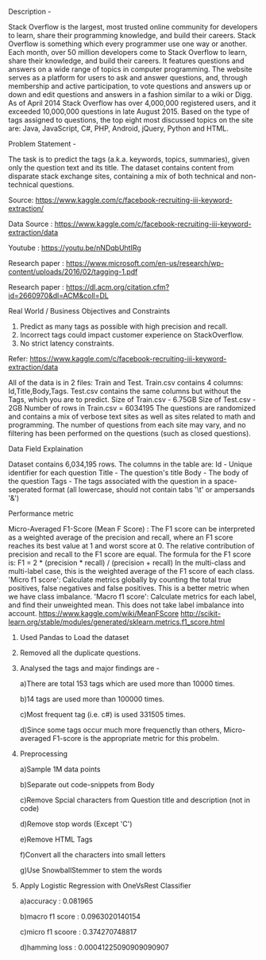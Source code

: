 Description -

Stack Overflow is the largest, most trusted online community for developers to learn, share their programming knowledge, and build their careers.
Stack Overflow is something which every programmer use one way or another. Each month, over 50 million developers come to Stack Overflow to learn, share their knowledge, and build their careers. It features questions and answers on a wide range of topics in computer programming. The website serves as a platform for users to ask and answer questions, and, through membership and active participation, to vote questions and answers up or down and edit questions and answers in a fashion similar to a wiki or Digg. As of April 2014 Stack Overflow has over 4,000,000 registered users, and it exceeded 10,000,000 questions in late August 2015. Based on the type of tags assigned to questions, the top eight most discussed topics on the site are: Java, JavaScript, C#, PHP, Android, jQuery, Python and HTML.

Problem Statement - 

The task is to predict the tags (a.k.a. keywords, topics, summaries), given only the question text and its title. The dataset contains content from disparate stack exchange sites, containing a mix of both technical and non-technical questions.

Source: https://www.kaggle.com/c/facebook-recruiting-iii-keyword-extraction/

Data Source : https://www.kaggle.com/c/facebook-recruiting-iii-keyword-extraction/data

Youtube : https://youtu.be/nNDqbUhtIRg

Research paper : https://www.microsoft.com/en-us/research/wp-content/uploads/2016/02/tagging-1.pdf

Research paper : https://dl.acm.org/citation.cfm?id=2660970&dl=ACM&coll=DL

Real World / Business Objectives and Constraints 

1. Predict as many tags as possible with high precision and recall.
2. Incorrect tags could impact customer experience on StackOverflow.
3. No strict latency constraints.

Refer: https://www.kaggle.com/c/facebook-recruiting-iii-keyword-extraction/data

All of the data is in 2 files: Train and Test.
Train.csv contains 4 columns: Id,Title,Body,Tags.
Test.csv contains the same columns but without the Tags, which you are to predict.
Size of Train.csv - 6.75GB
Size of Test.csv - 2GB
Number of rows in Train.csv = 6034195
The questions are randomized and contains a mix of verbose text sites as well as sites related to math and programming. The number of questions from each site may vary, and no filtering has been performed on the questions (such as closed questions).

Data Field Explaination

Dataset contains 6,034,195 rows. The columns in the table are:
Id - Unique identifier for each question
Title - The question's title
Body - The body of the question
Tags - The tags associated with the question in a space-seperated format (all lowercase, should not contain tabs '\t' or ampersands '&')

Performance metric

Micro-Averaged F1-Score (Mean F Score) : The F1 score can be interpreted as a weighted average of the precision and recall, where an F1 score reaches its best value at 1 and worst score at 0. The relative contribution of precision and recall to the F1 score are equal. The formula for the F1 score is:
F1 = 2 * (precision * recall) / (precision + recall)
In the multi-class and multi-label case, this is the weighted average of the F1 score of each class.
'Micro f1 score':
Calculate metrics globally by counting the total true positives, false negatives and false positives. This is a better metric when we have class imbalance.
'Macro f1 score':
Calculate metrics for each label, and find their unweighted mean. This does not take label imbalance into account.
https://www.kaggle.com/wiki/MeanFScore
http://scikit-learn.org/stable/modules/generated/sklearn.metrics.f1_score.html


1. Used Pandas to Load the dataset
2. Removed all the duplicate questions.
3. Analysed the tags and major findings are - 

    a)There are total 153 tags which are used more than 10000 times.
    
    b)14 tags are used more than 100000 times.
    
    c)Most frequent tag (i.e. c#) is used 331505 times.
    
    d)Since some tags occur much more frequenctly than others, Micro-averaged F1-score is the appropriate metric for this probelm.
4. Preprocessing

    a)Sample 1M data points
    
    b)Separate out code-snippets from Body
    
    c)Remove Spcial characters from Question title and description (not in code)
    
    d)Remove stop words (Except 'C')
    
    e)Remove HTML Tags
    
    f)Convert all the characters into small letters
    
    g)Use SnowballStemmer to stem the words
    
 5. Apply Logistic Regression with OneVsRest Classifier

      a)accuracy : 0.081965
      
      b)macro f1 score : 0.0963020140154
      
      c)micro f1 scoore : 0.374270748817
      
      d)hamming loss : 0.00041225090909090907


